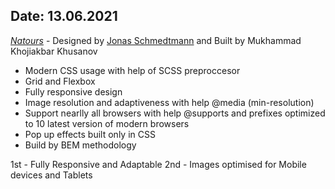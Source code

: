 ## Date: 13.06.2021

_[Natours](https://natours-khusanov-m-r.netlify.app/)_ - Designed by [Jonas Schmedtmann](https://codingheroes.io/) and Built by Mukhammad Khojiakbar Khusanov

- Modern CSS usage with help of SCSS preproccesor
- Grid and Flexbox
- Fully responsive design
- Image resolution and adaptiveness with help @media (min-resolution)
- Support nearlly all browsers with help @supports and prefixes optimized to 10 latest version of modern browsers
- Pop up effects built only in CSS
- Build by BEM methodology

1st - Fully Responsive and Adaptable
2nd - Images optimised for Mobile devices and Tablets